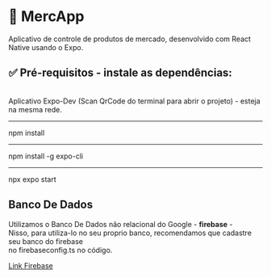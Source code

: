 # 📱 MercApp

Aplicativo de controle de produtos de mercado, desenvolvido com React Native usando o Expo.

## ✅ Pré-requisitos - instale as dependências: 
  <br>
  Aplicativo Expo-Dev (Scan QrCode do terminal para abrir o projeto) - esteja na mesma rede.
  <hr>
  npm install
  <hr>
  npm install -g expo-cli
  <hr>
  npx expo start

  ## Banco De Dados

  Utilizamos o Banco De Dados não relacional do Google - <strong>firebase</strong> - <br>
  Nisso, para utiliza-lo no seu proprio banco, recomendamos que cadastre seu banco do firebase <br>
  no firebaseconfig.ts no código.
  
  <a href="https://firebase.google.com/?hl=pt-br" alt="link-firebase">Link Firebase</a>
